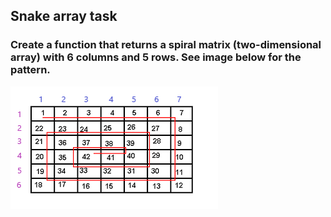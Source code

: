 ## Snake array task

### Create a function that returns a spiral matrix (two-dimensional array) with 6 columns and 5 rows. See image below for the pattern.

![snake-array-example](./snake-array-example.PNG)



